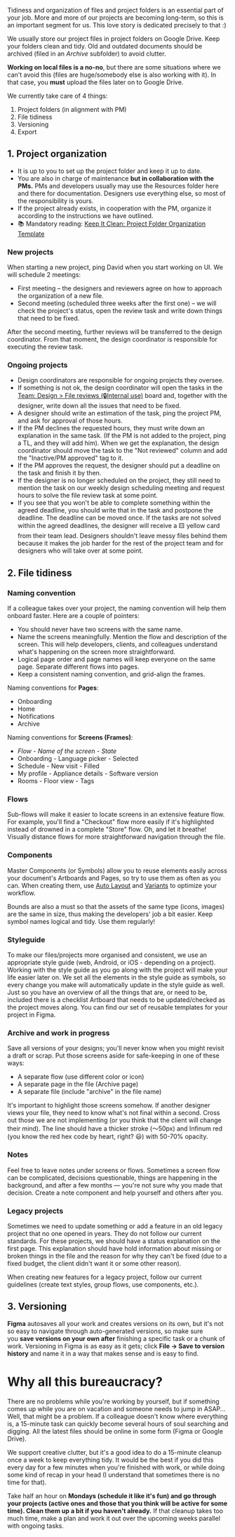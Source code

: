 Tidiness and organization of files and project folders is an essential part of your job. More and more of our projects are becoming long-term, so this is an important segment for us. This love story is dedicated precisely to that :)

We usually store our project files in project folders on Google Drive. Keep your folders clean and tidy. Old and outdated documents should be archived (filed in an *Archive* subfolder) to avoid clutter.

**Working on local files is a no-no**, but there are some situations where we can't avoid this (files are huge/somebody else is also working with it). In that case, you **must** upload the files later on to Google Drive.

We currently take care of 4 things:

1. Project folders (in alignment with PM)
2. File tidiness
3. Versioning
4. Export

## 1. Project organization

- It is up to you to set up the project folder and keep it up to date.
- You are also in charge of maintenance **but in collaboration with the PMs.** PMs and developers usually may use the Resources folder here and there for documentation. Designers use everything else, so most of the responsibility is yours.
- If the project already exists,  in cooperation with the PM, organize it according to the instructions we have outlined. 
- 📚 Mandatory reading: [Keep It Clean: Project Folder Organization Template](https://infinum.com/the-capsized-eight/keep-it-clean-project-folder-organization-template)

### New projects

When starting a new project, ping David when you start working on UI. We will schedule 2 meetings: 

- First meeting – the designers and reviewers agree on how to approach the organization of a new file.
- Second meeting (scheduled three weeks after the first one) – we will check the project's status, open the review task and write down things that need to be fixed.

After the second meeting, further reviews will be transferred to the design coordinator. From that moment, the design coordinator is responsible for executing the review task.

### Ongoing projects

- Design coordinators are responsible for ongoing projects they oversee.
- If something is not ok, the design coordinator will open the tasks in the [Team: Design > File reviews (🔒Internal use)](https://app.productive.io/1-infinum/projects/1888/tasks?board=108220&filter=MjQzOTky) board and, together with the designer, write down all the issues that need to be fixed.
- A designer should write an estimation of the task, ping the project PM, and ask for approval of those hours.
- If the PM declines the requested hours, they must write down an explanation in the same task. (If the PM is not added to the project, ping a TL, and they will add him). When we get the explanation, the design coordinator should move the task to the "Not reviewed" column and add the "Inactive/PM approved" tag to it.
- If the PM approves the request, the designer should put a deadline on the task and finish it by then.
- If the designer is no longer scheduled on the project, they still need to mention the task on our weekly design scheduling meeting and request hours to solve the file review task at some point. 
- If you see that you won't be able to complete something within the agreed deadline, you should write that in the task and postpone the deadline. The deadline can be moved once. If the tasks are not solved within the agreed deadlines, the designer will receive a 🟨 yellow card from their team lead. Designers shouldn't leave messy files behind them because it makes the job harder for the rest of the project team and for designers who will take over at some point.


## 2. File tidiness

### Naming convention

If a colleague takes over your project, the naming convention will help them onboard faster. Here are a couple of pointers:

- You should never have two screens with the same name.
- Name the screens meaningfully. Mention the flow and description of the screen. This will help developers, clients, and colleagues understand what's happening on the screen more straightforward.
- Logical page order and page names will keep everyone on the same page. Separate different flows into pages.
- Keep a consistent naming convention, and grid-align the frames.

Naming conventions for **Pages**:

- Onboarding
- Home
- Notifications
- Archive

Naming conventions for **Screens (Frames)**:

- *Flow - Name of the screen - State*
- Onboarding - Language picker - Selected
- Schedule - New visit - Filled
- My profile - Appliance details - Software version
- Rooms - Floor view - Tags


### Flows

Sub-flows will make it easier to locate screens in an extensive feature flow. For example, you'll find a "Checkout" flow more easily if it's highlighted instead of drowned in a complete "Store" flow. Oh, and let it breathe! Visually distance flows for more straightforward navigation through the file. 

### Components

Master Components (or Symbols) allow you to reuse elements easily across your document's Artboards and Pages, so try to use them as often as you can. When creating them, use [Auto Layout](https://help.figma.com/hc/en-us/articles/5731482952599-Using-auto-layout) and [Variants](https://help.figma.com/hc/en-us/articles/360056440594-Create-and-use-variants) to optimize your workflow.

Bounds are also a must so that the assets of the same type (icons, images) are the same in size, thus making the developers' job a bit easier. Keep symbol names logical and tidy. Use them regularly!

### Styleguide

To make our files/projects more organised and consistent, we use an appropriate style guide (web, Android, or iOS - depending on a project). Working with the style guide as you go along with the project will make your life easier later on. We set all the elements in the style guide as symbols, so every change you make will automatically update in the style guide as well. Just so you have an overview of all the things that are, or need to be, included there is a checklist Artboard that needs to be updated/checked as the project moves along. You can find our set of reusable templates for your project in Figma.

### Archive and work in progress

Save all versions of your designs; you'll never know when you might revisit a draft or scrap. Put those screens aside for safe-keeping in one of these ways:

- A separate flow (use different color or icon)
- A separate page in the file (Archive page)
- A separate file (include "archive" in the file name)

It's important to highlight those screens somehow. If another designer views your file, they need to know what's not final within a second. Cross out those we are not implementing (or you think that the client will change their mind). The line should have a thicker stroke (〜50px) and Infinum red (you know the red hex code by heart, right? 😃) with 50-70% opacity.

### Notes

Feel free to leave notes under screens or flows. Sometimes a screen flow can be complicated, decisions questionable, things are happening in the background, and after a few months — you're not sure why you made that decision. Create a note component and help yourself and others after you.

### Legacy projects

Sometimes we need to update something or add a feature in an old legacy project that no one opened in years. They do not follow our current standards. For these projects, we should have a status explanation on the first page. This explanation should have hold information about missing or broken things in the file and the reason for why they can't be fixed (due to a fixed budget, the client didn't want it or some other reason).

When creating new features for a legacy project, follow our current guidelines (create text styles, group flows, use components, etc.).


## 3. Versioning

**Figma** autosaves all your work and creates versions on its own, but it's not so easy to navigate through auto-generated versions, so make sure you **save versions on your own after** finishing a specific task or a chunk of work. Versioning in Figma is as easy as it gets; click **File → Save to version history** and name it in a way that makes sense and is easy to find.

# Why all this bureaucracy?

There are no problems while you're working by yourself, but if something comes up while you are on vacation and someone needs to jump in ASAP... Well, that might be a problem. If a colleague doesn't know where everything is, a 15-minute task can quickly become several hours of soul searching and digging. All the latest files should be online in some form (Figma or Google Drive).

We support creative clutter, but it's a good idea to do a 15-minute cleanup once a week to keep everything tidy. It would be the best if you did this every day for a few minutes when you're finished with work, or while doing some kind of recap in your head (I understand that sometimes there is no time for that).

Take half an hour on **Mondays (schedule it like it's fun) and go through your projects (active ones and those that you think will be active for some time). Clean them up a bit if you haven't already.** If that cleanup takes too much time, make a plan and work it out over the upcoming weeks parallel with ongoing tasks.
